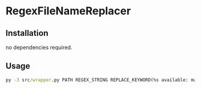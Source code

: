 # RegexFileNameReplacer

## Installation
no dependencies required.

## Usage

```cmd
py -3 src/wrapper.py PATH REGEX_STRING REPLACE_KEYWORD(%s available: matched regex content)
```
